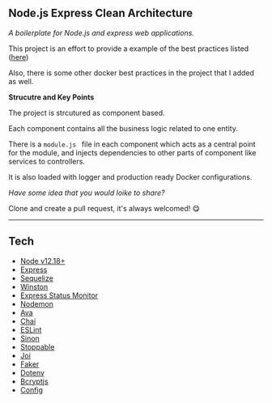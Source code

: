 ## Node.js Express Clean Architecture

*A boilerplate for Node.js and express web applications.*

This project is an effort to provide a example of the best practices listed ([here](https://github.com/goldbergyoni/nodebestpractices))

Also, there is some other docker best practices in the project that I added as well.

**Strucutre and Key Points**

The project is strcutured as component based.

Each component contains all the business logic related to one entity.

There is a `module.js ` file in each component which acts as a central point for the module, and injects dependencies to other parts of component like services to controllers.

It is also loaded with logger and production ready Docker configurations.


*Have some idea that you would loike to share?*

Clone and create a pull request, it's always welcomed! :yum:

---

## Tech

- [Node v12.18+](http://nodejs.org/)
- [Express](https://npmjs.com/package/express)
- [Sequelize](https://www.npmjs.com/package/sequelize)
- [Winston](https://www.npmjs.com/package/winston)
- [Express Status Monitor](https://www.npmjs.com/package/express-status-monitor)
- [Nodemon](https://www.npmjs.com/package/nodemon)
- [Ava](https://www.npmjs.com/package/ava)
- [Chai](https://www.npmjs.com/package/chai)
- [ESLint](https://www.npmjs.com/package/eslint)
- [Sinon](https://www.npmjs.com/package/eslint)
- [Stoppable](https://www.npmjs.com/package/stoppable)
- [Joi](https://www.npmjs.com/package/joi)
- [Faker](https://www.npmjs.com/package/faker)
- [Dotenv](https://www.npmjs.com/package/dotenv)
- [Bcryptjs](https://www.npmjs.com/package/bcryptjs)
- [Config](https://www.npmjs.com/package/config)

